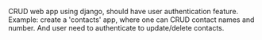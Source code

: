 CRUD web app using django, should have user authentication feature.
Example: create a 'contacts' app, where one can CRUD contact names and number. And user need to authenticate to update/delete contacts.
